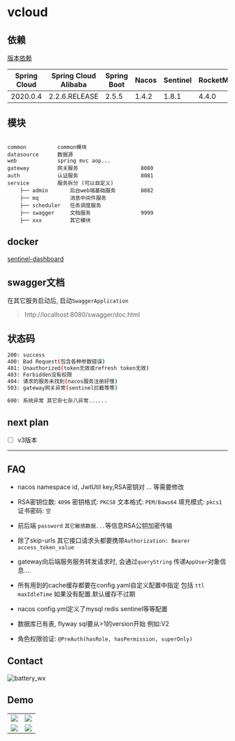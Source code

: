 # vcloud

## 依赖

[版本依赖](https://github.com/alibaba/spring-cloud-alibaba/wiki/%E7%89%88%E6%9C%AC%E8%AF%B4%E6%98%8E)

|  Spring Cloud   | Spring Cloud Alibaba  | Spring Boot| Nacos | Sentinel| RocketMQ | Seata|
|  ----  | ----  | ----  | ----  | ----  | ----  | ----  |
| 2020.0.4  | 2.2.6.RELEASE |2.5.5 |    1.4.2 |1.8.1 |4.4.0|1.3.0|

## 模块

```

common          common模块
datasource      数据源
web             spring mvc aop...
gateway         网关服务                    8080
auth            认证服务                    8081                                
service         服务拆分 (可以自定义)
    ├── admin       后台web端基础服务        8082
    ├── mq          消息中间件服务  
    ├── scheduler   任务调度服务
    ├── swagger     文档服务                9999
    ├── xxx         其它模块               

```

## docker

[sentinel-dashboard](https://hub.docker.com/repository/docker/vbeats/sentinel-dashboard)

## swagger文档

在其它服务启动后, 启动`SwaggerApplication`

> http://localhost:8080/swagger/doc.html

## 状态码

```bash
200: success
400: Bad Request(包含各种参数错误)
401: Unauthorized(token无效或refresh token无效)
403: Forbidden没有权限
404: 请求的服务未找到(nacos服务注册好慢)
503: gateway网关异常(sentinel拦截等等)

600: 系统异常 其它杂七杂八异常......
```

## next plan

- [ ] v3版本

---

## FAQ

- nacos namespace id, JwtUtil key,RSA密钥对 ... 等需要修改

- RSA密钥位数: `4096` 密钥格式: `PKCS8`  文本格式: `PEM/Baws64` 填充模式: `pkcs1` 证书密码: `空`

- 前后端 `password` `其它敏感数据...`等信息RSA公钥加密传输

- 除了skip-urls 其它接口请求头都要携带`Authorization: Bearer access_token_value`

- gateway向后端服务服务转发请求时, 会通过`queryString` 传递`AppUser`对象信息....

- 所有用到的cache缓存都要在config.yaml自定义配置中指定 包括 `ttl` `maxIdleTime` 如果没有配置.默认缓存不过期

- nacos config.yml定义了mysql redis sentinel等等配置

- 数据库已有表, flyway sql要从>1的version开始 例如:V2

- 角色权限验证: `@PreAuth(hasRole, hasPermission, superOnly)`

## Contact

![battery_wx](https://cdn.jsdelivr.net/gh/boot-vue/pics@main/wechat.jpg)

## Demo

<table>
    <tr>
        <td><img src="https://cdn.jsdelivr.net/gh/boot-vue/pics@main/vcloud/next/1.png"></td>
        <td><img src="https://cdn.jsdelivr.net/gh/boot-vue/pics@main/vcloud/next/11.png"></td>
    </tr>
    <tr>
        <td><img src="https://cdn.jsdelivr.net/gh/boot-vue/pics@main/vdashboard/next/22.png"></td>
        <td><img src="https://cdn.jsdelivr.net/gh/boot-vue/pics@main/vdashboard/next/10.png"></td>
    </tr>
</table>
